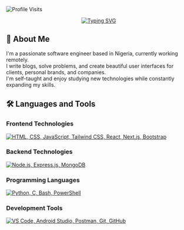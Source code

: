 
<img src="https://komarev.com/ghpvc/?username=Deerah1234&color=0969da&label=Profile-Visits&width=26px&style=plastic" alt="Profile Visits" />


<p align="center">
  <a href="https://git.io/typing-svg"><img src="https://readme-typing-svg.demolab.com?font=Fira+Code&size=22&pause=1000&color=0969da&center=true&vCenter=true&width=440&height=45&lines=Software+Engineer;Always+learning+new+things;Still+on+the+journey..." alt="Typing SVG" /></a>
</p>

## 👤 About Me

I'm a passionate software engineer based in Nigeria, currently working remotely. </br>
I write blogs, solve problems, and create beautiful user interfaces for clients, personal brands, and companies. </br>
I'm self-taught and enjoy studying new technologies while constantly expanding my skills. </br>


## 🛠️ Languages and Tools

### Frontend Technologies
<p align="start">
  <a href="https://skillicons.dev">
    <img src="https://skillicons.dev/icons?i=html,css,js,tailwindcss,react,nextjs,bootstrap" alt="HTML, CSS, JavaScript, Tailwind CSS, React, Next.js, Bootstrap" />
  </a>
</p>

### Backend Technologies
<p align="start">
  <a href="https://skillicons.dev">
    <img src="https://skillicons.dev/icons?i=nodejs,express,mongodb" alt="Node.js, Express.js, MongoDB" />
  </a>
</p>

### Programming Languages
<p align="start">
  <a href="https://skillicons.dev">
    <img src="https://skillicons.dev/icons?i=py,c,bash,powershell" alt="Python, C, Bash, PowerShell" />
  </a>
</p>

### Development Tools
<p align="start">
  <a href="https://skillicons.dev">
    <img src="https://skillicons.dev/icons?i=vscode,androidstudio,postman,git,github" alt="VS Code, Android Studio, Postman, Git, GitHub" />
  </a>
</p>
